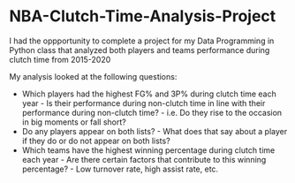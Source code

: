 # NBA-Clutch-Time-Analysis-Project

I had the oppportunity to complete a project for my Data Programming in Python class that analyzed both players and teams performance during clutch time from 2015-2020

My analysis looked at the following questions:
- Which players had the highest FG% and 3P% during clutch time each year
        - Is their performance during non-clutch time in line with their performance during non-clutch time?
                - i.e. Do they rise to the occasion in big moments or fall short?
- Do any players appear on both lists?
                - What does that say about a player if they do or do not appear on both lists?
- Which teams have the highest winning percentage during clutch time each year
        - Are there certain factors that contribute to this winning percentage?
                - Low turnover rate, high assist rate, etc.
